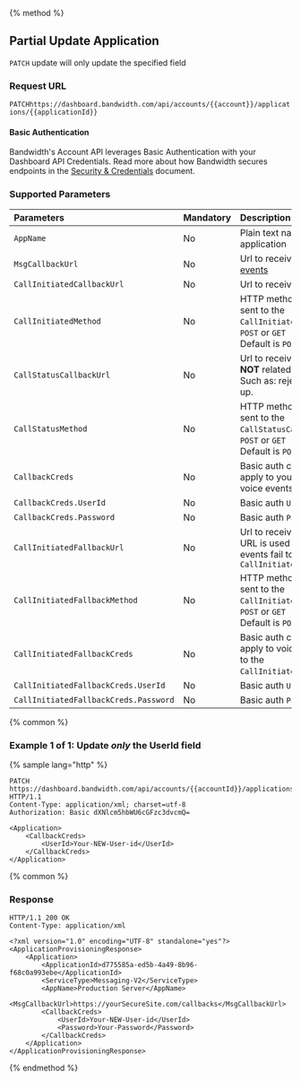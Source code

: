 {% method %}

## Partial Update Application

<code class="patch">PATCH</code> update will only update the specified field

### Request URL

<code class="patch">PATCH</code>`https://dashboard.bandwidth.com/api/accounts/{{account}}/applications/{{applicationId}}`

#### Basic Authentication

Bandwidth's Account API leverages Basic Authentication with your Dashboard API Credentials. Read more about how Bandwidth secures endpoints in the [Security & Credentials](../../../guides/accountCredentials.md) document.

### Supported Parameters
| Parameters                            | Mandatory | Description                                                                                                                                                                    |
|:--------------------------------------|:----------|:-------------------------------------------------------------------------------------------------------------------------------------------------------------------------------|
| `AppName`                             | No        | Plain text name of the application                                                                                                                                             |
| `MsgCallbackUrl`                      | No        | Url to receive [message events](../../../messaging/callbacks/messageEvents.md)                                                                                                 |
| `CallInitiatedCallbackUrl`            | No        | Url to receive [voice events](../../../voice/bxml/callbacks/about.md)                                                                                                          |
| `CallInitiatedMethod`                 | No        | HTTP method for events sent to the `CallInitiatedCallbackUrl`.<br> <code class="post">POST</code> or <code class="get">GET</code><br>Default is <code class="post">POST</code> |
| `CallStatusCallbackUrl`               | No        | Url to receive [voice events](../../../voice/bxml/callbacks/about.md) **NOT** related to Initiated. Such as: rejected or hung up.                                              |
| `CallStatusMethod`                    | No        | HTTP method for events sent to the `CallStatusCallbackUrl`.<br> <code class="post">POST</code> or <code class="get">GET</code><br>Default is <code class="post">POST</code>    |
| `CallbackCreds`                       | No        | Basic auth credentials to apply to your message & voice events                                                                                                                 |
| `CallbackCreds.UserId`                | No        | Basic auth `UserId`                                                                                                                                                            |
| `CallbackCreds.Password`              | No        | Basic auth `Password`                                                                                                                                                          |
| `CallInitiatedFallbackUrl`            | No        | Url to receive [voice events](../../../voice/bxml/callbacks/about.md) URL is used when voice events fail to process at `CallInitiatedCallbackUrl`                              |
| `CallInitiatedFallbackMethod`         | No        | HTTP method for events sent to the `CallInitiatedFallbackUrl`.<br> <code class="post">POST</code> or <code class="get">GET</code><br>Default is <code class="post">POST</code> |
| `CallInitiatedFallbackCreds`          | No        | Basic auth credentials to apply to voice events sent to the `CallInitiatedFallbackUrl`.                                                                                        |
| `CallInitiatedFallbackCreds.UserId`   | No        | Basic auth `UserId`                                                                                                                                                            |
| `CallInitiatedFallbackCreds.Password` | No        | Basic auth `Password`                                                                                                                                                          |


{% common %}

### Example 1 of 1: Update _only_ the UserId field

{% sample lang="http" %}

```http
PATCH https://dashboard.bandwidth.com/api/accounts/{{accountId}}/applications/{{applicationId}} HTTP/1.1
Content-Type: application/xml; charset=utf-8
Authorization: Basic dXNlcm5hbWU6cGFzc3dvcmQ=

<Application>
    <CallbackCreds>
        <UserId>Your-NEW-User-id</UserId>
    </CallbackCreds>
</Application>
```

{% common %}

### Response

```http
HTTP/1.1 200 OK
Content-Type: application/xml

<?xml version="1.0" encoding="UTF-8" standalone="yes"?>
<ApplicationProvisioningResponse>
    <Application>
        <ApplicationId>d775585a-ed5b-4a49-8b96-f68c0a993ebe</ApplicationId>
        <ServiceType>Messaging-V2</ServiceType>
        <AppName>Production Server</AppName>
        <MsgCallbackUrl>https://yourSecureSite.com/callbacks</MsgCallbackUrl>
        <CallbackCreds>
            <UserId>Your-NEW-User-id</UserId>
            <Password>Your-Password</Password>
        </CallbackCreds>
    </Application>
</ApplicationProvisioningResponse>
```

{% endmethod %}
